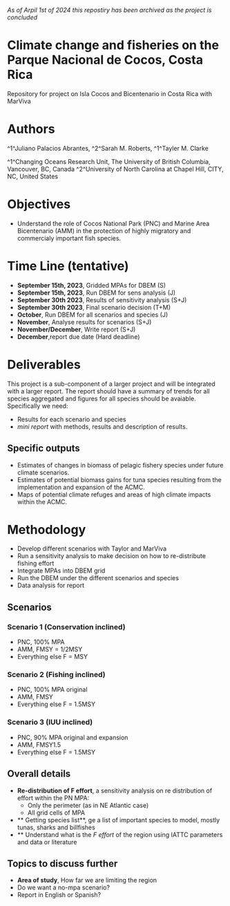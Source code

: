 *As of Arpil 1st of 2024 this repostiry has been archived as the project is concluded*

# Climate change and fisheries on the Parque Nacional de Cocos, Costa Rica
Repository for project on Isla Cocos and Bicentenario in Costa Rica with MarViva

# Authors
^1^Juliano Palacios Abrantes, ^2^Sarah M. Roberts, ^1^Tayler M. Clarke

^1^Changing Oceans Research Unit, The University of British Columbia, Vancouver, BC, Canada
^2^University of North Carolina at Chapel Hill, CITY, NC, United States

# Objectives
- Understand the role of Cocos National Park (PNC) and Marine Area Bicentenario (AMM) in the protection of highly migratory and commercialy important fish species.

# Time Line (tentative)
- **September 15th, 2023**, Gridded MPAs for DBEM (S)
- **September 15th, 2023**, Run DBEM for sens analysis (J)
- **September 30th 2023**, Results of sensitivity analysis (S+J)
- **September 30th 2023**, Final scenario decision (T+M)
- **October**, Run DBEM for all scenarios and species (J)
- **November**, Analyse results for scenarios (S+J)
- **November/December**, Write report (S+J)
- **December**,report due date (Hard deadline)

# Deliverables
This project is a sub-component of a larger project and will be integrated with a larger report. The report should have a summary of trends for all species aggregated and figures for all species should be avaiable. Specifically we need:
- Results for each scenario and species
- *mini report* with methods, results and description of results.

## Specific outputs
- Estimates of changes in biomass of pelagic fishery species under future climate scenarios.
- Estimates of potential biomass gains for tuna species resulting from the implementation and expansion of the ACMC.
- Maps of potential climate refuges and areas of high climate impacts within the ACMC.

# Methodology

- Develop different scenarios with Taylor and MarViva
- Run a sensitivity analysis to make decision on how to re-distribute fishing effort
- Integrate MPAs into DBEM grid
- Run the DBEM under the different scenarios and species
- Data analysis for report

## Scenarios

### Scenario 1 (Conservation inclined)
- PNC, 100% MPA
- AMM, FMSY = 1/2MSY
- Everything else F = MSY

### Scenario 2 (Fishing inclined)
- PNC, 100% MPA original
- AMM, FMSY
- Everything else F = 1.5MSY

### Scenario 3 (IUU inclined)

- PNC, 90% MPA original and expansion
- AMM, FMSY1.5
- Everything else F = 1.5MSY

## Overall details

- **Re-distribution of F effort**, a sensitivity analysis on re distribution of effort within the PN MPA:
  - Only the perimeter (as in NE Atlantic case)
  - All grid cells of MPA
- ** Getting species list**, ge a list of important species to model, mostly tunas, sharks and billfishes
- ** Understand what is the *F effort* of the region using IATTC parameters and data or literature

## Topics to discuss further
- **Area of study**, How far we are limiting the region
- Do we want a no-mpa scenario?
- Report in English or Spanish?
